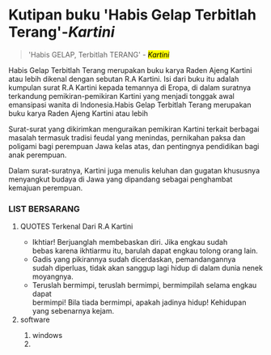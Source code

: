 <!DOCTYPE html>
<html lang="en">
<head>
    <meta charset="UTF-8">
    <meta name="viewport" content="width=device-width, initial-scale=1.0">
    <title>Kutipan Motivasi</title>
</head>
<body>
    <h1>Kutipan buku 'Habis Gelap Terbitlah Terang'-<cite>Kartini</cite> </h1>

<blockquote>'Habis GELAP, Terbitlah TERANG' - <mark><cite>Kartini</cite></mark></blockquote>
</q>Habis Gelap Terbitlah Terang merupakan buku karya Raden Ajeng Kartini atau lebih
dikenal dengan sebutan R.A Kartini. Isi dari buku itu adalah kumpulan surat R.A Kartini
 kepada temannya di Eropa, di dalam suratnya terkandung pemikiran-pemikiran Kartini yang 
 menjadi tonggak awal emansipasi wanita di Indonesia.Habis Gelap Terbitlah Terang merupakan 
 buku karya Raden Ajeng Kartini atau lebih </q>
 <p>Surat-surat yang dikirimkan menguraikan pemikiran Kartini terkait berbagai masalah
     termasuk tradisi feudal yang menindas, pernikahan paksa dan poligami bagi perempuan 
     Jawa kelas atas, dan pentingnya pendidikan bagi anak perempuan.</p>
<p>Dalam surat-suratnya, Kartini juga menulis keluhan dan gugatan khususnya menyangkut
     budaya di Jawa yang dipandang sebagai penghambat kemajuan perempuan.</p>
<h3>LIST BERSARANG</h3>
<ol type="1">
    <li>QUOTES Terkenal Dari R.A Kartini</li>
    <ul type="circle">
        <li>Ikhtiar! Berjuanglah membebaskan diri. Jika engkau sudah 
            <br>
            bebas karena ikhtiarmu itu, 
            barulah dapat engkau tolong orang lain.</li>
        <li>Gadis yang pikirannya sudah dicerdaskan, pemandangannya 
            <br>
            sudah diperluas, tidak akan sanggup lagi hidup di
            dalam dunia nenek moyangnya.</li>
        <li>Teruslah bermimpi, teruslah bermimpi, bermimpilah selama engkau dapat
            <br>
             bermimpi! Bila tiada bermimpi,
             apakah jadinya hidup! Kehidupan yang sebenarnya kejam.</li>
    </ul>
    <li>software</li>
    <ol type="square">
        <li>windows</li>
        <li></li>
    </ol>
</ol>
</body>
</html>
